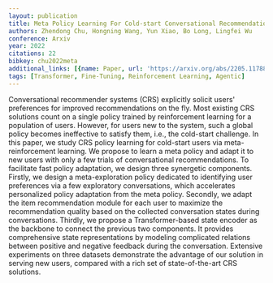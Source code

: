 ```yaml
---
layout: publication
title: Meta Policy Learning For Cold-start Conversational Recommendation
authors: Zhendong Chu, Hongning Wang, Yun Xiao, Bo Long, Lingfei Wu
conference: Arxiv
year: 2022
citations: 22
bibkey: chu2022meta
additional_links: [{name: Paper, url: 'https://arxiv.org/abs/2205.11788'}]
tags: [Transformer, Fine-Tuning, Reinforcement Learning, Agentic]
---
```

Conversational recommender systems (CRS) explicitly solicit users'
preferences for improved recommendations on the fly. Most existing CRS
solutions count on a single policy trained by reinforcement learning for a
population of users. However, for users new to the system, such a global policy
becomes ineffective to satisfy them, i.e., the cold-start challenge. In this
paper, we study CRS policy learning for cold-start users via meta-reinforcement
learning. We propose to learn a meta policy and adapt it to new users with only
a few trials of conversational recommendations. To facilitate fast policy
adaptation, we design three synergetic components. Firstly, we design a
meta-exploration policy dedicated to identifying user preferences via a few
exploratory conversations, which accelerates personalized policy adaptation
from the meta policy. Secondly, we adapt the item recommendation module for
each user to maximize the recommendation quality based on the collected
conversation states during conversations. Thirdly, we propose a
Transformer-based state encoder as the backbone to connect the previous two
components. It provides comprehensive state representations by modeling
complicated relations between positive and negative feedback during the
conversation. Extensive experiments on three datasets demonstrate the advantage
of our solution in serving new users, compared with a rich set of
state-of-the-art CRS solutions.